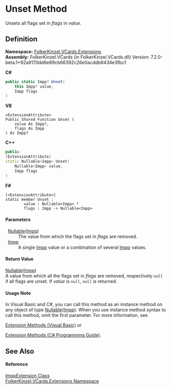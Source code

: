 # Unset Method


Unsets all flags set in *flags* in *value*.



## Definition
**Namespace:** <a href="ea6bb853-85f2-e58b-0429-68b3fa762c9a.md">FolkerKinzel.VCards.Extensions</a>  
**Assembly:** FolkerKinzel.VCards (in FolkerKinzel.VCards.dll) Version: 7.2.0-beta.1+92a9170dd6e89cb66392c26e0acddb6434e3fbc1

**C#**
``` C#
public static Impp? Unset(
	this Impp? value,
	Impp flags
)
```
**VB**
``` VB
<ExtensionAttribute>
Public Shared Function Unset ( 
	value As Impp?,
	flags As Impp
) As Impp?
```
**C++**
``` C++
public:
[ExtensionAttribute]
static Nullable<Impp> Unset(
	Nullable<Impp> value, 
	Impp flags
)
```
**F#**
``` F#
[<ExtensionAttribute>]
static member Unset : 
        value : Nullable<Impp> * 
        flags : Impp -> Nullable<Impp> 
```



#### Parameters
<dl><dt>  <a href="https://learn.microsoft.com/dotnet/api/system.nullable-1" target="_blank" rel="noopener noreferrer">Nullable</a>(<a href="dc46f7f9-c1cf-0dc8-d99f-cd0f346bd6fe.md">Impp</a>)</dt><dd>The value from which the flags set in <em>flags</em> are removed.</dd><dt>  <a href="dc46f7f9-c1cf-0dc8-d99f-cd0f346bd6fe.md">Impp</a></dt><dd>A single <a href="dc46f7f9-c1cf-0dc8-d99f-cd0f346bd6fe.md">Impp</a> value or a combination of several <a href="dc46f7f9-c1cf-0dc8-d99f-cd0f346bd6fe.md">Impp</a> values.</dd></dl>

#### Return Value
<a href="https://learn.microsoft.com/dotnet/api/system.nullable-1" target="_blank" rel="noopener noreferrer">Nullable</a>(<a href="dc46f7f9-c1cf-0dc8-d99f-cd0f346bd6fe.md">Impp</a>)  
A value from which all the flags set in *flags* are removed, respectively `null` if all flags are unset. If *value* is `null`, `null` is returned.

#### Usage Note
In Visual Basic and C#, you can call this method as an instance method on any object of type <a href="https://learn.microsoft.com/dotnet/api/system.nullable-1" target="_blank" rel="noopener noreferrer">Nullable</a>(<a href="dc46f7f9-c1cf-0dc8-d99f-cd0f346bd6fe.md">Impp</a>). When you use instance method syntax to call this method, omit the first parameter. For more information, see <a href="https://docs.microsoft.com/dotnet/visual-basic/programming-guide/language-features/procedures/extension-methods" target="_blank" rel="noopener noreferrer">

Extension Methods (Visual Basic)</a> or <a href="https://docs.microsoft.com/dotnet/csharp/programming-guide/classes-and-structs/extension-methods" target="_blank" rel="noopener noreferrer">

Extension Methods (C# Programming Guide)</a>.

## See Also


#### Reference
<a href="789b9392-a79a-320d-20d6-214d8e2a1076.md">ImppExtension Class</a>  
<a href="ea6bb853-85f2-e58b-0429-68b3fa762c9a.md">FolkerKinzel.VCards.Extensions Namespace</a>  
